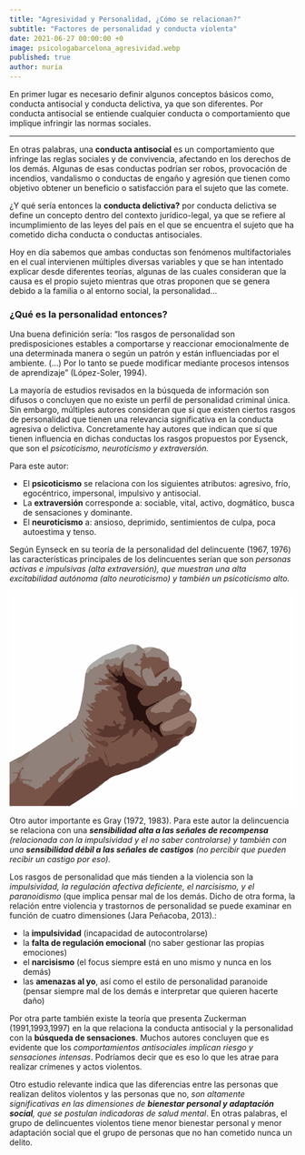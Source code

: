 ```yaml
---
title: "Agresividad y Personalidad, ¿Cómo se relacionan?"
subtitle: "Factores de personalidad y conducta violenta"
date: 2021-06-27 00:00:00 +0
image: psicologabarcelona_agresividad.webp
published: true
author: nuria
---
```


En primer lugar es necesario definir algunos conceptos básicos como, conducta antisocial y conducta delictiva, ya que son diferentes. Por conducta antisocial se entiende cualquier conducta o comportamiento que implique infringir las normas sociales. 

---

En otras palabras, una **conducta antisocial** es un comportamiento que infringe las reglas sociales y de convivencia, afectando en los derechos de los demás.  Algunas de esas conductas podrían ser robos, provocación de incendios, vandalismo o conductas de engaño y agresión que tienen como objetivo obtener un beneficio o satisfacción para el sujeto que las comete.

¿Y qué sería entonces la **conducta delictiva?** por conducta delictiva se define un concepto dentro del contexto jurídico-legal, ya que se refiere al incumplimiento de las leyes del país en el que se encuentra el sujeto que ha cometido dicha conducta o conductas antisociales.  

Hoy en día sabemos que ambas conductas son fenómenos multifactoriales en el cual intervienen múltiples diversas variables y que se han intentado explicar desde diferentes teorías, algunas de las cuales consideran que la causa es el propio sujeto mientras que otras proponen que se genera debido a la familia o al entorno social, la personalidad…

### ¿Qué es la personalidad entonces? 

Una buena definición sería: “los rasgos de personalidad son predisposiciones estables a comportarse y reaccionar emocionalmente de una determinada manera o según un patrón y están influenciadas por el ambiente. (...) Por lo tanto se puede modificar mediante procesos intensos de aprendizaje”  (López-Soler, 1994).

La mayoría de estudios revisados en la búsqueda de información son difusos o concluyen que no existe un perfil de personalidad criminal única. Sin embargo, múltiples autores consideran que sí que existen ciertos rasgos de personalidad que tienen una relevancia significativa en la conducta agresiva o delictiva. Concretamente hay autores que indican que sí que tienen influencia en dichas conductas los rasgos propuestos por Eysenck, que son el *psicoticismo, neuroticismo y extraversión.*

Para este autor:
- El **psicoticismo** se relaciona con los siguientes atributos: agresivo, frío, egocéntrico, impersonal, impulsivo y antisocial. 
- La **extraversión** corresponde a: sociable, vital, activo, dogmático, busca de sensaciones y  dominante.  
- El **neuroticismo** a: ansioso, deprimido, sentimientos de culpa, poca autoestima y tenso.

Según Eynseck en su teoría de la personalidad del delincuente (1967, 1976) las características principales de los delincuentes serían que son *personas activas e impulsivas (alta extraversión), que muestran una alta excitabilidad autónoma (alto neuroticismo) y también un psicoticismo alto.*

![Sangre](sangre.jpg)

 Otro autor importante es  Gray (1972, 1983). Para este autor la delincuencia se relaciona con una ***sensibilidad alta a las señales de recompensa** (relacionada con la impulsividad y el no saber controlarse) y también con una **sensibilidad débil a las señales de castigos** (no percibir que pueden recibir un castigo por eso).*

 Los rasgos de personalidad que más tienden a la violencia son la *impulsividad, la regulación afectiva deficiente, el narcisismo, y el paranoidismo* (que implica pensar mal de los demás. Dicho de otra forma, la relación entre violencia y trastornos de personalidad se puede examinar en función de cuatro dimensiones (Jara Peñacoba, 2013).: 
 - la **impulsividad** (incapacidad de autocontrolarse)
 - la **falta de regulación emocional** (no saber gestionar las propias emociones)
 - el **narcisismo** (el focus siempre está en uno mismo y nunca en los demás) 
 - las **amenazas al yo**, así como el estilo de personalidad paranoide (pensar siempre mal de los demás e interpretar que quieren hacerte daño) 


 Por otra parte también existe la teoría que presenta Zuckerman (1991,1993,1997) en la que relaciona la conducta antisocial y la personalidad con la **búsqueda de sensaciones**. Muchos autores concluyen que es evidente que los *comportamientos antisociales implican riesgo y sensaciones intensas*. Podríamos decir que es eso lo que les atrae para realizar crímenes y actos violentos.

 Otro estudio relevante indica que las diferencias entre las personas que realizan delitos violentos y las personas que no, *son altamente significativas en las dimensiones de **bienestar personal y adaptación social**, que se postulan indicadoras de salud mental*. En otras palabras, el grupo de delincuentes violentos tiene menor bienestar personal y menor adaptación social que el grupo de personas que no han cometido nunca un delito.